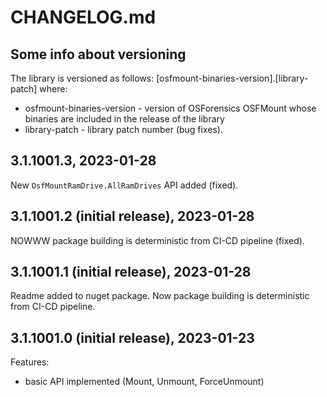 # CHANGELOG.md

## Some info about versioning
The library is versioned as follows:
[osfmount-binaries-version].[library-patch] where:
- osfmount-binaries-version - version of OSForensics OSFMount 
whose binaries are included in the release of the library
- library-patch - library patch number (bug fixes).

## 3.1.1001.3, 2023-01-28
New `OsfMountRamDrive.AllRamDrives` API added (fixed).

## 3.1.1001.2 (initial release), 2023-01-28
NOWWW package building is deterministic from CI-CD pipeline (fixed).

## 3.1.1001.1 (initial release), 2023-01-28
Readme added to nuget package. Now package building is deterministic from CI-CD pipeline.

## 3.1.1001.0 (initial release), 2023-01-23
Features:
- basic API implemented (Mount, Unmount, ForceUnmount)